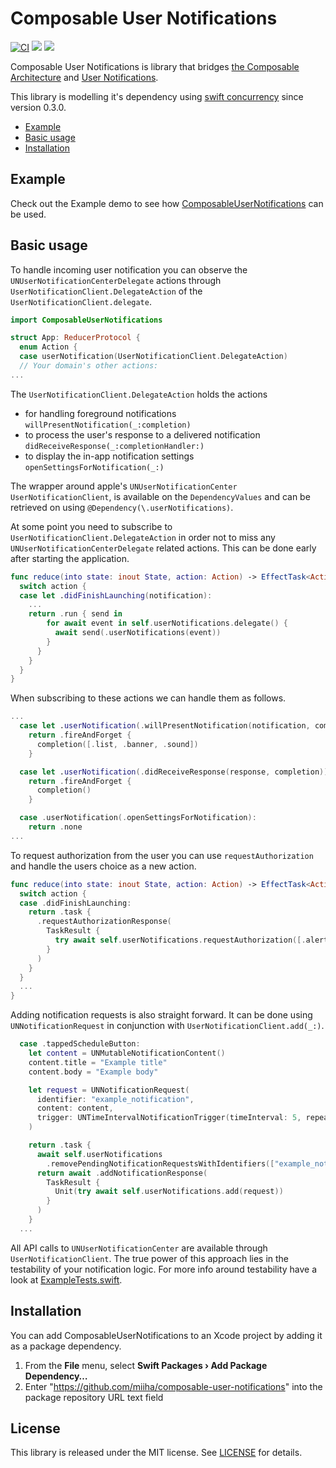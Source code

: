 # Composable User Notifications

[![CI](https://github.com/Miiha/composable-user-notifications/actions/workflows/ci.yml/badge.svg?branch=main)](https://github.com/Miiha/composable-user-notifications/actions?query=workflow%3ACI)
[![](https://img.shields.io/endpoint?url=https%3A%2F%2Fswiftpackageindex.com%2Fapi%2Fpackages%2FMiiha%2Fcomposable-user-notifications%2Fbadge%3Ftype%3Dswift-versions)](https://swiftpackageindex.com/Miiha/composable-user-notifications)
[![](https://img.shields.io/endpoint?url=https%3A%2F%2Fswiftpackageindex.com%2Fapi%2Fpackages%2FMiiha%2Fcomposable-user-notifications%2Fbadge%3Ftype%3Dplatforms)](https://swiftpackageindex.com/Miiha/composable-user-notifications)

Composable User Notifications is library that bridges [the Composable Architecture](https://github.com/pointfreeco/swift-composable-architecture) and [User Notifications](https://developer.apple.com/documentation/usernotifications).

This library is modelling it's dependency using [swift concurrency](https://pointfreeco.github.io/swift-composable-architecture/main/documentation/composablearchitecture/swiftconcurrency) since version 0.3.0.

* [Example](#example)
* [Basic usage](#basic-usage)
* [Installation](#installation)

## Example
Check out the Example demo to see how [ComposableUserNotifications](./Examples/Example) can be used.

## Basic usage
To handle incoming user notification you can observe the `UNUserNotificationCenterDelegate` actions through `UserNotificationClient.DelegateAction` of the `UserNotificationClient.delegate`.

```swift
import ComposableUserNotifications

struct App: ReducerProtocol {
  enum Action {
  case userNotification(UserNotificationClient.DelegateAction)
  // Your domain's other actions:
...
```

The `UserNotificationClient.DelegateAction` holds the actions
* for handling foreground notifications `willPresentNotification(_:completion)`
* to process the user's response to a delivered notification `didReceiveResponse(_:completionHandler:)`
* to display the in-app notification settings `openSettingsForNotification(_:)`

The wrapper around apple's `UNUserNotificationCenter` `UserNotificationClient`, is available on the `DependencyValues` and can be retrieved on using `@Dependency(\.userNotifications)`.

At some point you need to subscribe to `UserNotificationClient.DelegateAction` in order not to miss any `UNUserNotificationCenterDelegate` related actions. This can be done early after starting the application.

```swift
func reduce(into state: inout State, action: Action) -> EffectTask<Action> {
  switch action {
  case let .didFinishLaunching(notification):
    ...
    return .run { send in
        for await event in self.userNotifications.delegate() {
          await send(.userNotifications(event))
        }
      }
    }
  }
}
```

When subscribing to these actions we can handle them as follows.

```swift
...
  case let .userNotification(.willPresentNotification(notification, completion)):
    return .fireAndForget {
      completion([.list, .banner, .sound])
    }

  case let .userNotification(.didReceiveResponse(response, completion)):
    return .fireAndForget {
      completion()
    }

  case .userNotification(.openSettingsForNotification):
    return .none
...
```

To request authorization from the user you can use `requestAuthorization` and handle the users choice as a new action.

```swift
func reduce(into state: inout State, action: Action) -> EffectTask<Action> {
  switch action {
  case .didFinishLaunching:
    return .task {
      .requestAuthorizationResponse(
        TaskResult {
          try await self.userNotifications.requestAuthorization([.alert, .badge, .sound])
        }
      )
    }
  }
  ...
}
```

Adding notification requests is also straight forward. It can be done using `UNNotificationRequest` in conjunction with `UserNotificationClient.add(_:)`.

```swift
  case .tappedScheduleButton:
    let content = UNMutableNotificationContent()
    content.title = "Example title"
    content.body = "Example body"

    let request = UNNotificationRequest(
      identifier: "example_notification",
      content: content,
      trigger: UNTimeIntervalNotificationTrigger(timeInterval: 5, repeats: false)
    )

    return .task {
      await self.userNotifications
        .removePendingNotificationRequestsWithIdentifiers(["example_notification"])
      return await .addNotificationResponse(
        TaskResult {
          Unit(try await self.userNotifications.add(request))
        }
      )
    }
  ...
```
All API calls to `UNUserNotificationCenter` are available through `UserNotificationClient`. 
The true power of this approach lies in the testability of your notification logic.
For more info around testability have a look at [ExampleTests.swift](./Examples/Example/ExampleTests/ExampleTests.swift).

## Installation

You can add ComposableUserNotifications to an Xcode project by adding it as a package dependency.

  1. From the **File** menu, select **Swift Packages › Add Package Dependency…**
  2. Enter "https://github.com/miiha/composable-user-notifications" into the package repository URL text field

## License

This library is released under the MIT license. See [LICENSE](LICENSE) for details.
